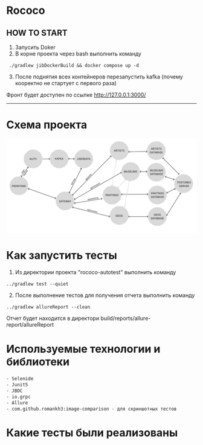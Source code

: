 # Rococo

## HOW TO START


1. Запусить Doker
2. В корне проекта через bash выполнить команду  

```
 ./gradlew jibDockerBuild && docker compose up -d
```

3. После поднятия всех контейнеров перезапустить kafka (почему кооректно не стартует с первого раза) 

Фронт будет доступен по ссылке http://127.0.0.1:3000/



---
# Схема проекта

<img src="shema.jpg" width="600">

# Как запустить тесты

1. Из директории проекта "rococo-autotest" выполнить команду  

```
../gradlew test --quiet
```

2. После выполнение тестов для получения отчета выполнить команду

```
../gradlew allureReport --clean
```

Отчет будет находится в директори build/reports/allure-report/allureReport

# Используемые технологии и библиотеки
```
- Selenide
- Junit5
- JBDC
- io.grpc
- Allure
- com.github.romankh3:image-comparison - для скриншотных тестов
```

# Какие тесты были реализованы

  
